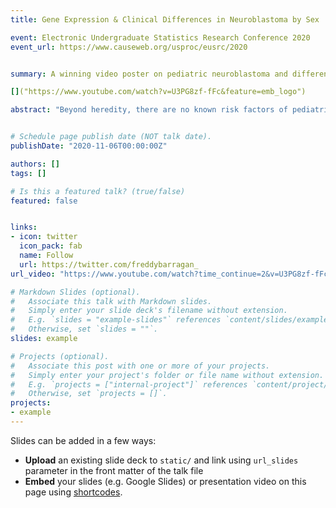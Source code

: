 ```yaml
---
title: Gene Expression & Clinical Differences in Neuroblastoma by Sex

event: Electronic Undergraduate Statistics Research Conference 2020
event_url: https://www.causeweb.org/usproc/eusrc/2020


summary: A winning video poster on pediatric neuroblastoma and differential expression testing that I presented at eUSR 2020.  

[]("https://www.youtube.com/watch?v=U3PG8zf-fFc&feature=emb_logo")

abstract: "Beyond heredity, there are no known risk factors of pediatric neuroblastoma, yet there are ostensible survival differences by sex. Our work was aimed at identifying and analyzing the genetic basis of these survival differences with methods from statistical genetics, bioinformatics, and epidemiology. Using genomic data from the NCI’s TARGET (Therapeutically Applicable Research to Generate Effective Treatments) database, we’ve identified 245 genes and 7 protein-coding genes which are differentially expressed between males and females with neuroblastoma. Identification utilized comparative logarithmic fold change (LFC) analysis, hierarchical clustering, and clinical statistics. This pipeline was then applied to 4 other pediatric cancers with the hopes of explaining or discovering genetic and clinical differences by sex. We consistently found differentially expressed protein and non-protein-coding genes in acute lymphoblastic leukemia, acute myeloid leukemia, osteosarcoma, and Wilms tumor."


# Schedule page publish date (NOT talk date).
publishDate: "2020-11-06T00:00:00Z"

authors: []
tags: []

# Is this a featured talk? (true/false)
featured: false


links:
- icon: twitter
  icon_pack: fab
  name: Follow
  url: https://twitter.com/freddybarragan_
url_video: "https://www.youtube.com/watch?time_continue=2&v=U3PG8zf-fFc&feature=emb_logo"

# Markdown Slides (optional).
#   Associate this talk with Markdown slides.
#   Simply enter your slide deck's filename without extension.
#   E.g. `slides = "example-slides"` references `content/slides/example-slides.md`.
#   Otherwise, set `slides = ""`.
slides: example

# Projects (optional).
#   Associate this post with one or more of your projects.
#   Simply enter your project's folder or file name without extension.
#   E.g. `projects = ["internal-project"]` references `content/project/deep-learning/index.md`.
#   Otherwise, set `projects = []`.
projects:
- example
---
```


Slides can be added in a few ways:

- **Upload** an existing slide deck to `static/` and link using `url_slides` parameter in the front matter of the talk file
- **Embed** your slides (e.g. Google Slides) or presentation video on this page using [shortcodes](https://wowchemy.com/docs/writing-markdown-latex/).
